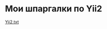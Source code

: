 # Мои шпаргалки по Yii2

[Yii2.txt](https://github.com/sokollondon/yii2-awesome/blob/master/Yii2.txt)